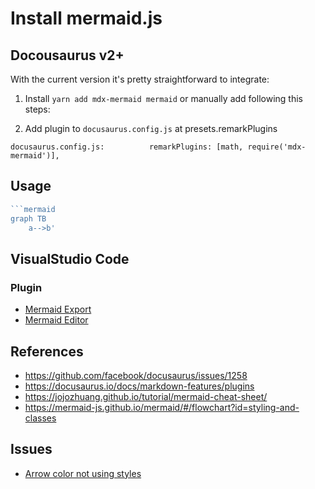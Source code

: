 # Install mermaid.js

## Docousaurus v2+

With the current version it's pretty straightforward to integrate:

1. Install `yarn add mdx-mermaid mermaid` or manually add following this steps:

2. Add  plugin to `docusaurus.config.js` at presets.remarkPlugins

```
docusaurus.config.js:          remarkPlugins: [math, require('mdx-mermaid')],
```


## Usage

```js
```mermaid
graph TB
    a-->b'
```

## VisualStudio Code

### Plugin

* [Mermaid Export](https://marketplace.visualstudio.com/items?itemName=Gruntfuggly.mermaid-export)
* [Mermaid Editor](https://marketplace.visualstudio.com/items?itemName=tomoyukim.vscode-mermaid-editor)

## References

* <https://github.com/facebook/docusaurus/issues/1258>
* <https://docusaurus.io/docs/markdown-features/plugins>
* <https://jojozhuang.github.io/tutorial/mermaid-cheat-sheet/>
* <https://mermaid-js.github.io/mermaid/#/flowchart?id=styling-and-classes>

## Issues

* [Arrow color not using styles](https://github.com/mermaid-js/mermaid/pull/2382)

